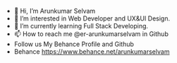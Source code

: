 - 👋 Hi, I’m Arunkumar Selvam
- 👀 I’m interested in Web Developer and UX&UI Design.
- 🌱 I’m currently learning Full Stack Developing.
- 📫 How to reach me @er-arunkumarselvam in Github
- Follow us My Behance Profile and Github
- Behance https://www.behance.net/arunkumarselvam


<!---
er-arunkumarselvam/er-arunkumarselvam is a ✨ special ✨ repository because its `README.md` (this file) appears on your GitHub profile.
You can click the Preview link to take a look at your changes.
--->
